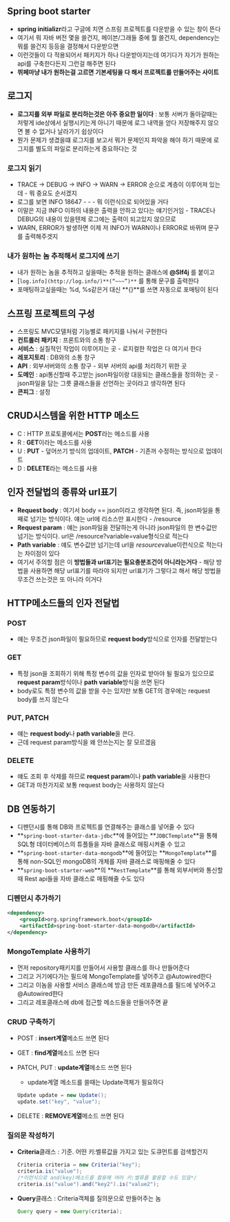 ## Spring boot starter

- **spring initializr**라고 구글에 치면 스프링 프로젝트를 다운받을 수 있는 창이 뜬다
- 여기서 뭐 자바 버전 몇을 쓸건지, 메이븐/그래들 중에 뭘 쓸건지, dependency는 뭐를 쓸건지 등등을 결정해서 다운받으면
- 이런것들이 다 적용되어서 패키지가 하나 다운받아지는데 여기다가 자기가 원하는 api를 구축한다든지 그런걸 해주면 된다
- **뷔페마냥 내가 원하는걸 고르면 기본세팅을 다 해서 프로젝트를 만들어주는 사이트**

## 로그지

- **로그지를 외부 파일로 분리하는것은 아주 중요한 일이다** : 보통 서버가 돌아갈때는 저렇게 ide상에서 실행시키는게 아니기 때문에 로그 내역을 얻다 저장해주지 않으면 볼 수 없거나 날라가기 쉽상이다
- 뭔가 문제가 생겼을떄 로그지를 보고서 뭐가 문제인지 파악을 해야 하기 때문에 로그지를 별도의 파일로 분리하는게 중요하다는 것

### 로그지 읽기

- TRACE → DEBUG → INFO → WARN → ERROR 순으로 계층이 이루어져 있는데 - 뭐 중요도 순서겠지
- 로그를 보면 INFO 18647 - - - 뭐 이런식으로 되어있을 거다
- 이말은 지금 INFO 이하의 내용은 출력을 안하고 있다는 얘기인거임 - TRACE나 DEBUG의 내용이 있을텐제 로그에는 출력이 되고있지 않으므로
- WARN, ERROR가 발생하면 이제 저 INFO가 WARN이나 ERROR로 바뀌며 문구를 출력해주겟지

### 내가 원하는 놈 추적해서 로그지에 쓰기

- 내가 원하는 놈을 추적하고 싶을때는 추적을 원하는 클래스에 **@Slf4j** 를 붙이고
- [`log.info](http://log.info/)**(“~~~”)**` 를 통해 문구를 출력한다
- 포매팅하고싶을때는 %d, %s같은거 대신 **{}**를 쓰면 자동으로 포매팅이 된다

## 스프링 프로젝트의 구성

- 스프링도 MVC모델처럼 기능별로 패키지를 나눠서 구현한다
- **컨트롤러 패키지** : 프론트와의 소통 창구
- **서비스** : 실질적인 작업이 이루어지는 곳 - 로지컬한 작업은 다 여기서 한다
- **레포지토리** : DB와의 소통 창구
- **API** : 외부서버와의 소통 창구 - 외부 서버의 api를 처리하기 위한 곳
- **도메인** : api통신할때 주고받는 json파일이랑 대응되는 클래스들을 정의하는 곳 - json파일을 담는 그릇 클래스들을 선언하는 곳이라고 생각하면 된다
- **콘피그** : 설정

## CRUD시스템을 위한 HTTP 메소드

- C : HTTP 프로토콜에서는 **POST**라는 메소드를 사용
- R : **GET**이라는 메소드를 사용
- U : **PUT** - 덮어쓰기 방식의 업데이트, **PATCH** - 기존꺼 수정하는 방식으로 업데이트
- D : **DELETE**라는 메소드를 사용

## 인자 전달법의 종류와 url표기

- **Request body** : 여기서 body == json이라고 생각하면 된다. 즉, json파일을 통째로 넘기는 방식이다. 얘는 url에 리소스만 표시한다 - /resource
- **Request param** : 얘는 json파일을 전달하는게 아니라 json파일의 한 변수값만 넘기는 방식이다. url은 /resource?variable=value형식으로 적는다
- **Path variable** : 얘도 변수값만 넘기는데 url을 *resource*value이런식으로 적는다는 차이점이 있다
- 여기서 주의할 점은 이 **방법들과 url표기는 필요충분조건이 아니라는거다** - 해당 방법을 사용하면 해당 url표기를 따라야 되지만 url표기가 그렇다고 해서 해당 방법을 무조건 쓰는것은 또 아니라 이거다

## HTTP메소드들의 인자 전달법

### POST

- 얘는 무조건 json파일이 필요하므로 **request body**방식으로 인자를 전달받는다

### GET

- 특정 json을 조회하기 위해 특정 변수의 값을 인자로 받아야 될 필요가 있으므로 **request param**방식이나 **path variable**방식을 쓰면 된다
- body로도 특정 변수의 값을 받을 수는 있지만 보통 GET의 경우에는 request body를 쓰지 않는다

### PUT, PATCH

- 얘는 **request body**나 **path variable**을 쓴다.
- 근데 request param방식을 왜 안쓰는지는 잘 모르겠음

### DELETE

- 얘도 조회 후 삭제를 하므로 **request param**이나 **path variable**을 사용한다
- GET과 마찬가지로 보통 request body는 사용하지 않는다

## DB 연동하기

- 디펜던시를 통해 DB와 프로젝트를 연결해주는 클래스를 넣어줄 수 있다
- **`spring-boot-starter-data-jdbc`**에 들어있는 **`JDBCTemplate`**을 통해 SQL형 데이터베이스의 튜플들을 자바 클래스로 매핑시켜줄 수 있고
- **`spring-boot-starter-data-mongodb`**에 들어있는 **`MongoTemplate`**를 통해 non-SQL인 mongoDB의 개체를 자바 클래스로 매핑해줄 수 있다
- **`spring-boot-starter-web`**의 **`RestTemplate`**를 통해 외부서버와 통신할때 Rest api들을 자바 클래스로 매핑해줄 수도 있다

### 디펜던시 추가하기

```xml
<dependency>
    <groupId>org.springframework.boot</groupId>
    <artifactId>spring-boot-starter-data-mongodb</artifactId>
</dependency>
```

### MongoTemplate 사용하기

- 먼저 repository패키지를 만들어서 사용할 클래스를 하나 만들어준다
- 그리고 거기에다가는 필드에 MongoTemplate를 넣어주고 @Autowired한다
- 그리고 이놈을 사용할 서비스 클래스에 방금 만든 레포클래스를 필드에 넣어주고 @Autowired한다
- 그리고 레포클래스에 db에 접근할 메소드들을 만들어주면 끝

### CRUD 구축하기

- POST : **insert계열**메소드 쓰면 된다
- GET : **find계열**메소드 쓰면 된다
- PATCH, PUT : **update계열**메소드 쓰면 된다
    - update계열 메소드를 쓸때는 Update객체가 필요하다
    
    ```java
    Update update = new Update();
    update.set("key", "value");
    ```
    
- DELETE : **REMOVE계열**메소드 쓰면 된다

### 질의문 작성하기

- **Criteria**클래스 : 기준. 어떤 키:벨류값을 가지고 있는 도큐먼트를 검색할건지
    
    ```java
    Criteria criteria = new Criteria("key");
    criteria.is("value");
    /*이런식으로 and(key)메소드를 활용해 여러 키:벨류를 활용할 수도 있음*/
    criteria.is("value").and("key2").is("value2");
    ```
    
- **Query**클래스 : Criteria객체를 질의문으로 만들어주는 놈
    
    ```java
    Query query = new Query(criteria);
    ```